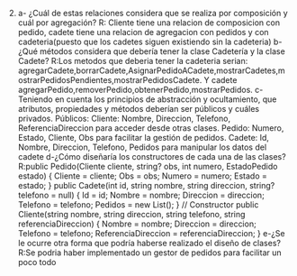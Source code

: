 2)  a- ¿Cuál de estas relaciones considera que se realiza por composición y cuál por agregación?
    R: Cliente tiene una relacion de composicion con pedido, cadete tiene una relacion de agregacion con pedidos y con cadeteria(puesto que los cadetes siguen existiendo sin la cadeteria)
    b-¿Qué métodos considera que debería tener la clase Cadetería y la clase Cadete?
    R:Los metodos que deberia tener la cadeteria serian: agregarCadete,borrarCadete,AsignarPedidoACadete,mostrarCadetes,mostrarPedidosPendientes,mostrarPedidosCadete.
    Y cadete agregarPedido,removerPedido,obtenerPedido,mostrarPedidos.
    c- Teniendo en cuenta los principios de abstracción y ocultamiento, que atributos, propiedades y métodos deberían ser públicos y cuáles privados.
    Públicos:
    Cliente: Nombre, Direccion, Telefono, ReferenciaDireccion para acceder desde otras clases.
    Pedido: Numero, Estado, Cliente, Obs para facilitar la gestión de pedidos.
    Cadete: Id, Nombre, Direccion, Telefono, Pedidos para manipular los datos del cadete
    d-¿Cómo diseñaría los constructores de cada una de las clases?
    R:public Pedido(Cliente cliente, string? obs, int numero, EstadoPedido estado)
    {
        Cliente = cliente;
        Obs = obs;
        Numero = numero;
        Estado = estado;
    }
    public Cadete(int id, string nombre, string direccion, string? telefono = null)
    {
        Id = id;
        Nombre = nombre;
        Direccion = direccion;
        Telefono = telefono;
        Pedidos = new List<Pedido>(); 
    }
    // Constructor
    public Cliente(string nombre, string direccion, string telefono, string referenciaDireccion)
    {
        Nombre = nombre;
        Direccion = direccion;
        Telefono = telefono;
        ReferenciaDireccion = referenciaDireccion;
    }
    e-¿Se le ocurre otra forma que podría haberse realizado el diseño de clases?
    R:Se podria haber implementado un gestor de pedidos para facilitar un poco todo 